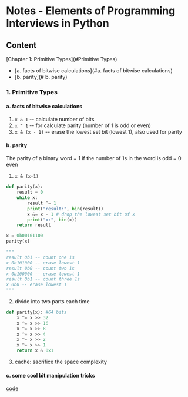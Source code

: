 # Notes - Elements of Programming Interviews in Python
## Content
[Chapter 1: Primitive Types](#Primitive Types)
* [a. facts of bitwise calculations](#a. facts of bitwise calculations)
* [b. parity](# b. parity)




### 1. Primitive Types
#### a. facts of bitwise calculations
1. `x & 1` -- calculate number of bits
2. `x ^ 1` -- for calculate parity (number of 1 is odd or even)
3. `x & (x - 1)` -- erase the lowest set bit (lowest 1), also used for parity

#### b. parity
The parity of a binary word
	= 1 if the number of 1s in the word is odd
	= 0 								   even

1. `x & (x-1)`
```python
def parity(x):
    result = 0
    while x:
        result ^= 1
        print("result:", bin(result))
        x &= x - 1 # drop the lowest set bit of x
        print("x:", bin(x))
    return result

x = 0b00101100
parity(x)

"""
result 0b1 -- count one 1s
x 0b101000 -- erase lowest 1
result 0b0 -- count two 1s
x 0b100000 -- erase lowest 1
result 0b1 -- count three 1s
x 0b0 -- erase lowest 1
"""
```


2. divide into two parts each time
```python
def parity(x): #64 bits
	x ^= x >> 32
	x ^= x >> 16
	x ^= x >> 8
	x ^= x >> 4
	x ^= x >> 2
	x ^= x >> 1
	return x & 0x1 
```

3. cache: sacrifice the space complexity


#### c. some cool bit manipulation tricks
[code](code/bit_manipulatio.py)





							